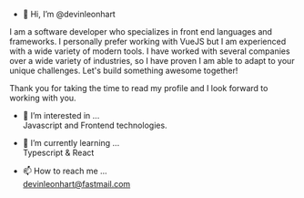 - 👋 Hi, I’m @devinleonhart

I am a software developer who specializes in front end languages and frameworks. I personally prefer working with VueJS but I am experienced with a wide variety of modern tools. I have worked with several companies over a wide variety of industries, so I have proven I am able to adapt to your unique challenges. Let's build something awesome together!  

Thank you for taking the time to read my profile and I look forward to working with you.  

- 👀 I’m interested in ...  
Javascript and Frontend technologies.

- 🌱 I’m currently learning ...  
Typescript & React

- 📫 How to reach me ...  
devinleonhart@fastmail.com

